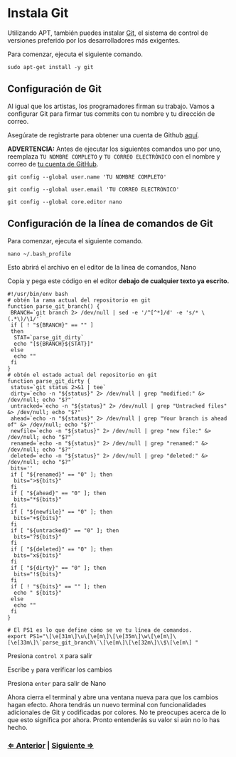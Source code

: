 ﻿# Instala Git

Utilizando APT, también puedes instalar <a href="http://git-scm.com/" target="_blank">Git</a>, el sistema de control de versiones preferido por los desarrolladores más exigentes.

Para comenzar, ejecuta el siguiente comando.

```
sudo apt-get install -y git
```

## Configuración de Git

Al igual que los artistas, los programadores firman su trabajo. Vamos a configurar Git para firmar tus commits con tu nombre y tu dirección de correo.

Asegúrate de registrarte para obtener una cuenta de Github <a href="https://github.com" target="_blank">aquí</a>.

**ADVERTENCIA:** Antes de ejecutar los siguientes comandos uno por uno, reemplaza `TU NOMBRE COMPLETO` y `TU CORREO ELECTRÓNICO` con el nombre y correo de <a href="https://github.com/settings/profile" target="_blank">tu cuenta de GitHub</a>.

```
git config --global user.name 'TU NOMBRE COMPLETO'
```

```
git config --global user.email 'TU CORREO ELECTRÓNICO'
```

```
git config --global core.editor nano
```

## Configuración de la línea de comandos de Git

Para comenzar, ejecuta el siguiente comando.

```
nano ~/.bash_profile
```

Esto abrirá el archivo en el editor de la línea de comandos, Nano

Copia y pega este código en el editor **debajo de cualquier texto ya escrito.**

```
#!/usr/bin/env bash
# obtén la rama actual del repositorio en git
function parse_git_branch() {
 BRANCH=`git branch 2> /dev/null | sed -e '/^[^*]/d' -e 's/* \(.*\)/\1/'`
 if [ ! "${BRANCH}" == "" ]
 then
  STAT=`parse_git_dirty`
  echo "[${BRANCH}${STAT}]"
 else
  echo ""
 fi
}
# obtén el estado actual del repositorio en git
function parse_git_dirty {
 status=`git status 2>&1 | tee`
 dirty=`echo -n "${status}" 2> /dev/null | grep "modified:" &> /dev/null; echo "$?"`
 untracked=`echo -n "${status}" 2> /dev/null | grep "Untracked files" &> /dev/null; echo "$?"`
 ahead=`echo -n "${status}" 2> /dev/null | grep "Your branch is ahead of" &> /dev/null; echo "$?"`
 newfile=`echo -n "${status}" 2> /dev/null | grep "new file:" &> /dev/null; echo "$?"`
 renamed=`echo -n "${status}" 2> /dev/null | grep "renamed:" &> /dev/null; echo "$?"`
 deleted=`echo -n "${status}" 2> /dev/null | grep "deleted:" &> /dev/null; echo "$?"`
 bits=''
 if [ "${renamed}" == "0" ]; then
  bits=">${bits}"
 fi
 if [ "${ahead}" == "0" ]; then
  bits="*${bits}"
 fi
 if [ "${newfile}" == "0" ]; then
  bits="+${bits}"
 fi
 if [ "${untracked}" == "0" ]; then
  bits="?${bits}"
 fi
 if [ "${deleted}" == "0" ]; then
  bits="x${bits}"
 fi
 if [ "${dirty}" == "0" ]; then
  bits="!${bits}"
 fi
 if [ ! "${bits}" == "" ]; then
  echo " ${bits}"
 else
  echo ""
 fi
}

# El PS1 es lo que define cómo se ve tu línea de comandos.
export PS1="\[\e[31m\]\u\[\e[m\]\[\e[35m\]\w\[\e[m\]\[\e[33m\]\`parse_git_branch\`\[\e[m\]\[\e[32m\]\\$\[\e[m\] "
```

Presiona `control X` para salir

Escribe `y` para verificar los cambios

Presiona `enter` para salir de Nano

Ahora cierra el terminal y abre una ventana nueva para que los cambios hagan efecto.
Ahora tendrás un nuevo terminal con funcionalidades adicionales de Git y codificadas por colores.
No te preocupes acerca de lo que esto significa por ahora. Pronto entenderás su valor si aún no lo has hecho.

### [⇐ Anterior](2_apt.md) | [Siguiente ⇒](4_vscode.md)
